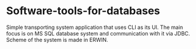 # Software-tools-for-databases
Simple transporting system application that uses CLI as its UI.
The main focus is on MS SQL database system and communication with it via JDBC.
Scheme of the system is made in ERWIN.
